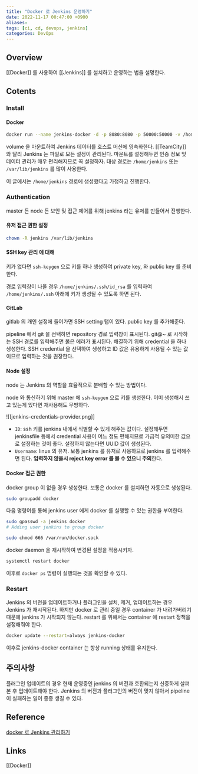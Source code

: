 ```yaml
---
title: "Docker 로 Jenkins 운영하기"
date: 2022-11-17 00:47:00 +0900
aliases: 
tags: [ci, cd, devops, jenkins]
categories: DevOps
---
```


## Overview

[[Docker]] 를 사용하여 [[Jenkins]] 를 설치하고 운영하는 법을 설명한다.

## Cotents

### Install

#### Docker

```bash
docker run --name jenkins-docker -d -p 8080:8080 -p 50000:50000 -v /home/jenkins:/var/jenkins_home -u root jenkins/jenkins:lts 
```

volume 을 마운트하여 Jenkins 데이터를 호스트 머신에 영속화한다. [[TeamCity]] 와 달리 Jenkins 는 파일로 모든 설정이 관리된다. 마운트를 설정해두면 인증 정보 및 데이터 관리가 매우 편리해지므로 꼭 설정하자. 대상 경로는 `/home/jenkins` 또는 `/var/lib/jenkins` 를 많이 사용한다.

이 글에서는 `/home/jenkins` 경로에 생성했다고 가정하고 진행한다.

### Authentication

master 든 node 든 보안 및 접근 제어를 위해 jenkins 라는 유저를 만들어서 진행한다.

#### 유저 접근 권한 설정

```bash
chown -R jenkins /var/lib/jenkins
```

#### SSH key 관리 에 대해

키가 없다면 `ssh-keygen` 으로 키를 하나 생성하여 private key, 와 public key 를 준비한다.

경로 입력창이 나올 경우 `/home/jenkins/.ssh/id_rsa` 를 입력하여 `/home/jenkins/.ssh` 아래에 키가 생성될 수 있도록 하면 된다.

#### GitLab

gitlab 의 개인 설정에 들어가면 SSH setting 탭이 있다. public key 를 추가해준다.

pipeline 에서 git 을 선택하면 repository 경로 입력창이 표시된다. git@~ 로 시작하는 SSH 경로를 입력해주면 붉은 에러가 표시된다. 해결하기 위해 credential 을 하나 생성한다. SSH credential 을 선택하여 생성하고 ID 값은 유용하게 사용될 수 있는 값이므로 입력하는 것을 권장한다.

#### Node 설정

node 는 Jenkins 의 역할을 효율적으로 분배할 수 있는 방법이다.

node 와 통신하기 위해 master 에 `ssh-keygen` 으로 키를 생성한다. 이미 생성해서 쓰고 있는게 있다면 재사용해도 무방하다.

![[jenkins-credentials-provider.png]]

- `ID`: ssh 키를 jenkins 내에서 식별할 수 있게 해주는 값이다. 설정해두면 jenkinsfile 등에서 credential 사용이 어느 정도 편해지므로 가급적 유의미한 값으로 설정하는 것이 좋다. 설정하지 않는다면 UUID 값이 생성된다.
- `Username`: linux 의 유저. 보통 jenkins 를 유저로 사용하므로 jenkins 를 입력해주면 된다. **입력하지 않을시 reject key error 를 볼 수 있으니 주의**한다.

#### Docker 접근 권한

docker group 이 없을 경우 생성한다. 보통은 docker 를 설치하면 자동으로 생성된다.

```bash
sudo groupadd docker
```

다음 명령어를 통해 jenkins user 에게 docker 를 실행할 수 있는 권한을 부여한다.

```bash
sudo gpasswd -a jenkins docker
# Adding user jenkins to group docker
```

```bash
sudo chmod 666 /var/run/docker.sock
```

docker daemon 을 재시작하여 변경된 설정을 적용시키자.

```bash
systemctl restart docker
```

이후로 `docker ps` 명령이 실행되는 것을 확인할 수 있다.

### Restart

Jenkins 의 버전을 업데이트하거나 플러그인을 설치, 제거, 업데이트하는 경우 Jenkins 가 재시작된다. 하지만 docker 로 관리 중일 경우 container 가 내려가버리기 때문에 jenkins 가 시작되지 않는다. restart 를 위해서는 container 에 restart 정책을 설정해줘야 한다.

```bash
docker update --restart=always jenkins-docker
```

이후로 jenkins-docker container 는 항상 running 상태를 유지한다.

## 주의사항

플러그인 업데이트의 경우 현재 운영중인 jenkins 의 버전과 호환되는지 신중하게 살펴본 후 업데이트해야 한다. Jenkins 의 버전과 플러그인의 버전이 맞지 않아서 pipeline 이 실패하는 일이 종종 생길 수 있다.

## Reference

[docker 로 Jenkins 관리하기](https://dev-overload.tistory.com/40)

## Links

[[Docker]]
